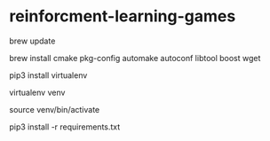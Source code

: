# reinforcment-learning-games
brew update

brew install cmake pkg-config automake autoconf libtool boost wget

pip3 install virtualenv

virtualenv venv

source venv/bin/activate

pip3 install -r requirements.txt